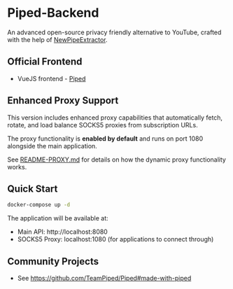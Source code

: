 # Piped-Backend

An advanced open-source privacy friendly alternative to YouTube, crafted with the help of [NewPipeExtractor](https://github.com/TeamNewPipe/NewPipeExtractor).

## Official Frontend

-   VueJS frontend - [Piped](https://github.com/TeamPiped/Piped)

## Enhanced Proxy Support

This version includes enhanced proxy capabilities that automatically fetch, rotate, and load balance SOCKS5 proxies from subscription URLs.

The proxy functionality is **enabled by default** and runs on port 1080 alongside the main application.

See [README-PROXY.md](README-PROXY.md) for details on how the dynamic proxy functionality works.

## Quick Start

```bash
docker-compose up -d
```

The application will be available at:
- Main API: http://localhost:8080
- SOCKS5 Proxy: localhost:1080 (for applications to connect through)

## Community Projects

-   See https://github.com/TeamPiped/Piped#made-with-piped